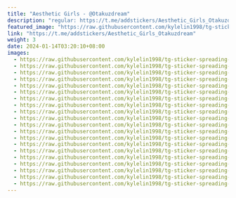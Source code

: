 ```yaml
---
title: "Aesthetic Girls - @Otakuzdream"
description: "regular: https://t.me/addstickers/Aesthetic_Girls_Otakuzdream"
featured_image: "https://raw.githubusercontent.com/kylelin1998/tg-sticker-spreading-worldwide-images/main/img/1ad74a46-0819-4d51-92b9-0d93635d2ac0.jpg"
link: "https://t.me/addstickers/Aesthetic_Girls_Otakuzdream"
weight: 3
date: 2024-01-14T03:20:10+08:00
images:
  - https://raw.githubusercontent.com/kylelin1998/tg-sticker-spreading-worldwide-images/main/img/1ad74a46-0819-4d51-92b9-0d93635d2ac0.jpg
  - https://raw.githubusercontent.com/kylelin1998/tg-sticker-spreading-worldwide-images/main/img/0aada1cb-1867-4f45-bb05-2d5ca5680b4a.jpg
  - https://raw.githubusercontent.com/kylelin1998/tg-sticker-spreading-worldwide-images/main/img/fd8fc456-3ed0-4ceb-b4ca-cde508a1d086.jpg
  - https://raw.githubusercontent.com/kylelin1998/tg-sticker-spreading-worldwide-images/main/img/018f270f-2932-4603-adfe-07176f85c945.jpg
  - https://raw.githubusercontent.com/kylelin1998/tg-sticker-spreading-worldwide-images/main/img/004aebe1-8fb7-43ef-87d4-cbdcf3eca6d6.jpg
  - https://raw.githubusercontent.com/kylelin1998/tg-sticker-spreading-worldwide-images/main/img/5afc01f1-5684-407b-9905-3fe033ae2dba.jpg
  - https://raw.githubusercontent.com/kylelin1998/tg-sticker-spreading-worldwide-images/main/img/668c34a6-b9a6-4a7c-8fc4-89c283b24197.jpg
  - https://raw.githubusercontent.com/kylelin1998/tg-sticker-spreading-worldwide-images/main/img/f4204d33-ffc3-4b16-a334-b53e892f07a1.jpg
  - https://raw.githubusercontent.com/kylelin1998/tg-sticker-spreading-worldwide-images/main/img/9ba8b0eb-cfe2-447a-8b0c-db287a4a2370.jpg
  - https://raw.githubusercontent.com/kylelin1998/tg-sticker-spreading-worldwide-images/main/img/ddaa376c-d8c3-45ee-82df-fe214ffadaba.jpg
  - https://raw.githubusercontent.com/kylelin1998/tg-sticker-spreading-worldwide-images/main/img/e2948a93-c7ed-4d37-861e-394bbade3e22.jpg
  - https://raw.githubusercontent.com/kylelin1998/tg-sticker-spreading-worldwide-images/main/img/e45fbfb0-204b-440e-a3e4-93e817b7c036.jpg
  - https://raw.githubusercontent.com/kylelin1998/tg-sticker-spreading-worldwide-images/main/img/64475470-fa7c-4f40-93f4-87ca54361aed.jpg
  - https://raw.githubusercontent.com/kylelin1998/tg-sticker-spreading-worldwide-images/main/img/e8f16df1-f867-4849-a761-9a8ccfeebcf4.jpg
  - https://raw.githubusercontent.com/kylelin1998/tg-sticker-spreading-worldwide-images/main/img/f3ea9abe-2b40-4543-ab86-c6d530e4dcaa.jpg
  - https://raw.githubusercontent.com/kylelin1998/tg-sticker-spreading-worldwide-images/main/img/72101aee-e19b-47f7-b07b-7cc1d472e9de.jpg
  - https://raw.githubusercontent.com/kylelin1998/tg-sticker-spreading-worldwide-images/main/img/92f61961-688a-4dc5-9410-86d322525707.jpg
  - https://raw.githubusercontent.com/kylelin1998/tg-sticker-spreading-worldwide-images/main/img/8f39f404-772b-430b-b342-2fae7159c6f4.jpg
  - https://raw.githubusercontent.com/kylelin1998/tg-sticker-spreading-worldwide-images/main/img/c986a748-d615-4e1a-b455-ee877bcb41b4.jpg
  - https://raw.githubusercontent.com/kylelin1998/tg-sticker-spreading-worldwide-images/main/img/b5c89210-6c8e-43ec-a0b3-0ca7ce8410af.jpg
---
```


